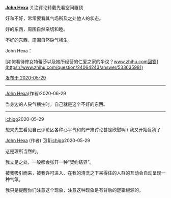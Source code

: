[**John Hexa**](https://www.zhihu.com/people/mcbig)
关注评论转载先看空间置顶
>
好和不好，常常要看其气场所及之处他人的状态。  
  >
好的东西，周围自然亲切和睦。  
  >
不好的东西，周围自然戾气横生。
>>
John Hexa：
>>
[如何看待修女特蕾莎以及她所经营的仁爱之家的争议？www.zhihu.com回答](https://www.zhihu.com/question/24064243/answer/533635981)

[发布于 2020-05-29](https://www.zhihu.com/pin/1249717281317412864)

---

[John Hexa](https://www.zhihu.com/people/mcbig)​ (作者)2020-06-29
>
当身边的人戾气横生时，自己就是这个不好的东西。

---

[ichigo](https://www.zhihu.com/people/tuo-ni-jia-jia)2020-05-29
>
想来先生看见自己评论区各种心平气和的严肃讨论甚是欣慰啊 ( 我又开始盲猜了

[John Hexa](https://www.zhihu.com/people/mcbig)​ (作者) 回复[ichigo](https://www.zhihu.com/people/tuo-ni-jia-jia)2020-05-29
>
这是理所当然的。  
  >
我立足之处，一般都会张开一种“契约结界”。  
  >
被我吸引而来，被我许可进入、在我的清洗之下呆得住的人群的互动会自动呈现一种气氛。  
  >
我只是提醒你们注意这个现象，注意这种现象是有背后的逻辑根源的。